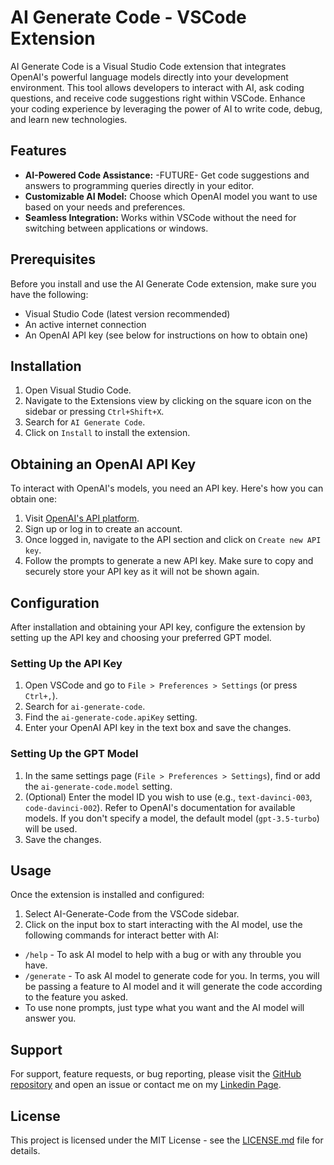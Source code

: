 # AI Generate Code - VSCode Extension

AI Generate Code is a Visual Studio Code extension that integrates OpenAI's powerful language models directly into your development environment. This tool allows developers to interact with AI, ask coding questions, and receive code suggestions right within VSCode. Enhance your coding experience by leveraging the power of AI to write code, debug, and learn new technologies.

## Features

- **AI-Powered Code Assistance:** -FUTURE- Get code suggestions and answers to programming queries directly in your editor.
- **Customizable AI Model:** Choose which OpenAI model you want to use based on your needs and preferences.
- **Seamless Integration:** Works within VSCode without the need for switching between applications or windows.

## Prerequisites

Before you install and use the AI Generate Code extension, make sure you have the following:

- Visual Studio Code (latest version recommended)
- An active internet connection
- An OpenAI API key (see below for instructions on how to obtain one)

## Installation

1. Open Visual Studio Code.
2. Navigate to the Extensions view by clicking on the square icon on the sidebar or pressing `Ctrl+Shift+X`.
3. Search for `AI Generate Code`.
4. Click on `Install` to install the extension.

## Obtaining an OpenAI API Key

To interact with OpenAI's models, you need an API key. Here's how you can obtain one:

1. Visit [OpenAI's API platform](https://platform.openai.com/signup).
2. Sign up or log in to create an account.
3. Once logged in, navigate to the API section and click on `Create new API key`.
4. Follow the prompts to generate a new API key. Make sure to copy and securely store your API key as it will not be shown again.

## Configuration

After installation and obtaining your API key, configure the extension by setting up the API key and choosing your preferred GPT model.

### Setting Up the API Key

1. Open VSCode and go to `File > Preferences > Settings` (or press `Ctrl+,`).
2. Search for `ai-generate-code`.
3. Find the `ai-generate-code.apiKey` setting.
4. Enter your OpenAI API key in the text box and save the changes.

### Setting Up the GPT Model

1. In the same settings page (`File > Preferences > Settings`), find or add the `ai-generate-code.model` setting.
2. (Optional) Enter the model ID you wish to use (e.g., `text-davinci-003`, `code-davinci-002`). Refer to OpenAI's documentation for available models. If you don't specify a model, the default model (`gpt-3.5-turbo`) will be used.
3. Save the changes.

## Usage

Once the extension is installed and configured:

1. Select AI-Generate-Code from the VSCode sidebar.
2. Click on the input box to start interacting with the AI model, use the following commands for interact better with AI:

- `/help` - To ask AI model to help with a bug or with any throuble you have.
- `/generate` - To ask AI model to generate code for you. In terms, you will be passing a feature to AI model and it will generate the code according to the feature you asked.
- To use none prompts, just type what you want and the AI model will answer you.

## Support

For support, feature requests, or bug reporting, please visit the [GitHub repository](https://github.com/your-github-repo/ai-generate-code) and open an issue or contact me on my [Linkedin Page](https://www.linkedin.com/in/gersonrp/).

## License

This project is licensed under the MIT License - see the [LICENSE.md](LICENSE.md) file for details.
